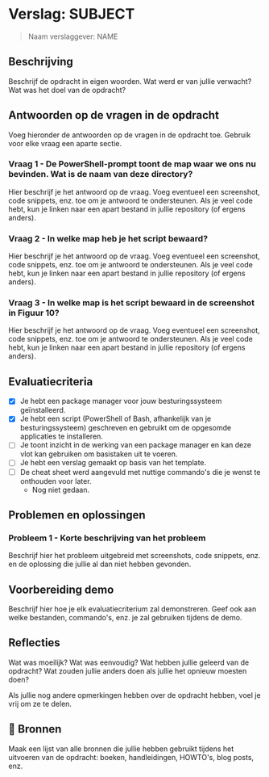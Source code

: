 # Verslag: SUBJECT

> Naam verslaggever: NAME

## Beschrijving

Beschrijf de opdracht in eigen woorden. Wat werd er van jullie verwacht? Wat was het doel van de opdracht?

## Antwoorden op de vragen in de opdracht

Voeg hieronder de antwoorden op de vragen in de opdracht toe. Gebruik voor elke vraag een aparte sectie.

### Vraag 1 - De PowerShell-prompt toont de map waar we ons nu bevinden. Wat is de naam van deze directory?

Hier beschrijf je het antwoord op de vraag. Voeg eventueel een screenshot, code snippets, enz. toe om je antwoord te ondersteunen. Als je veel code hebt, kun je linken naar een apart bestand in jullie repository (of ergens anders).

### Vraag 2 - In welke map heb je het script bewaard?

Hier beschrijf je het antwoord op de vraag. Voeg eventueel een screenshot, code snippets, enz. toe om je antwoord te ondersteunen. Als je veel code hebt, kun je linken naar een apart bestand in jullie repository (of ergens anders).

### Vraag 3 - In welke map is het script bewaard in de screenshot in Figuur 10?

Hier beschrijf je het antwoord op de vraag. Voeg eventueel een screenshot, code snippets, enz. toe om je antwoord te ondersteunen. Als je veel code hebt, kun je linken naar een apart bestand in jullie repository (of ergens anders).

## Evaluatiecriteria

- [x] Je hebt een package manager voor jouw besturingssysteem geïnstalleerd.
- [x] Je hebt een script (PowerShell of Bash, afhankelijk van je besturingssysteem) geschreven en gebruikt om de opgesomde applicaties te installeren.
- [ ] Je toont inzicht in de werking van een package manager en kan deze vlot kan gebruiken om basistaken uit te voeren.
- [ ] Je hebt een verslag gemaakt op basis van het template.
- [ ] De cheat sheet werd aangevuld met nuttige commando's die je wenst te onthouden voor later.
  - Nog niet gedaan.

## Problemen en oplossingen

### Probleem 1 - Korte beschrijving van het probleem

Beschrijf hier het probleem uitgebreid met screenshots, code snippets, enz. en de oplossing die jullie al dan niet hebben gevonden.

## Voorbereiding demo

Beschrijf hier hoe je elk evaluatiecriterium zal demonstreren. Geef ook aan welke bestanden, commando's, enz. je zal gebruiken tijdens de demo.

## Reflecties

Wat was moeilijk? Wat was eenvoudig? Wat hebben jullie geleerd van de opdracht? Wat zouden jullie anders doen als jullie het opnieuw moesten doen?

Als jullie nog andere opmerkingen hebben over de opdracht hebben, voel je vrij om ze te delen.

## :scroll: Bronnen

Maak een lijst van alle bronnen die jullie hebben gebruikt tijdens het uitvoeren van de opdracht: boeken, handleidingen, HOWTO's, blog posts, enz.
